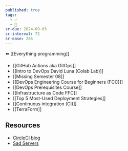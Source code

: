 ```yaml
---
published: true
tags:
  - ✅
  - 🧭
sr-due: 2024-09-03
sr-interval: 72
sr-ease: 265
---
```

⬅️ [[Everything programming]]

- [[GitHub Actions aka GitOps]]
- [[Intro to DevOps David Luna (Colab Lab)]]
- [[Missing Semester 08]]
- [[DevOps Engineering Course for Beginners (FCC)]]
- [[DevOps Prerequisites Course]]
- [[Infrastructure as Code FFC]]
- [[Top 5 Most-Used Deployment Strategies]]
- [[Continuous integration (CI)]]
- [[TerraForm]]

## Resources
- [CircleCI blog](https://circleci.com/blog/)
- [Sad Servers](https://sadservers.com/)
